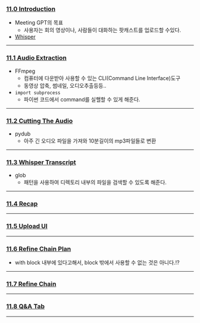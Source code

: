 ### [11.0 Introduction](https://nomadcoders.co/fullstack-gpt/lectures/4618)
- Meeting GPT의 목표
	- 사용자는 회의 영상이나, 사람들이 대화하는 팟캐스트를 업로드할 수있다.
- [Whisper](https://github.com/openai/whisper)
***
### [11.1 Audio Extraction](https://nomadcoders.co/fullstack-gpt/lectures/4619)
- FFmpeg
	- 컴퓨터에 다운받아 사용할 수 있는 CLI(Command Line Interface)도구
	- 동영상 압축, 썸네일, 오디오추출등등..
- `import subprocess`
	- 파이썬 코드에서 command를 실핼할 수 있게 해준다.
***
### [11.2 Cutting The Audio](https://nomadcoders.co/fullstack-gpt/lectures/4620)
- pydub
	- 아주 긴 오디오 파일을 가져와 10분길이의 mp3파일들로 변환
***
### [11.3 Whisper Transcript](https://nomadcoders.co/fullstack-gpt/lectures/4621)
- glob
	- 패턴을 사용하여 디렉토리 내부의 파일을 검색할 수 있도록 해준다.
***
### [11.4 Recap](https://nomadcoders.co/fullstack-gpt/lectures/4622)

***
### [11.5 Upload UI](https://nomadcoders.co/fullstack-gpt/lectures/4623)

***
### [11.6 Refine Chain Plan](https://nomadcoders.co/fullstack-gpt/lectures/4624)
- with block 내부에 있다고해서, block 밖에서 사용할 수 없는 것은 아니다.!?
***
### [11.7 Refine Chain](https://nomadcoders.co/fullstack-gpt/lectures/4625)

***
### [11.8 Q&A Tab](https://nomadcoders.co/fullstack-gpt/lectures/4626)

***